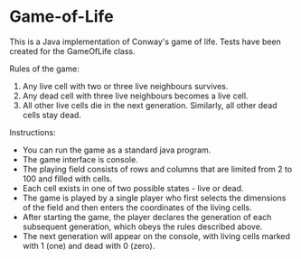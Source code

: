 # Game-of-Life

This is a Java implementation of Conway's game of life. Tests have been created for the GameOfLife class.

Rules of the game:
1. Any live cell with two or three live neighbours survives.
2. Any dead cell with three live neighbours becomes a live cell.
3. All other live cells die in the next generation. Similarly, all other dead cells stay dead.


Instructions:
- You can run the game as a standard java program.
- The game interface is console.
- The playing field consists of rows and columns that are limited from 2 to 100 and filled with cells. 
- Each cell exists in one of two possible states - live or dead.
- The game is played by a single player who first selects the dimensions of the field and then enters the coordinates of the living cells.
- After starting the game, the player declares the generation of each subsequent generation, which obeys the rules described above.
- The next generation will appear on the console, with living cells marked with 1 (one) and dead with 0 (zero).
